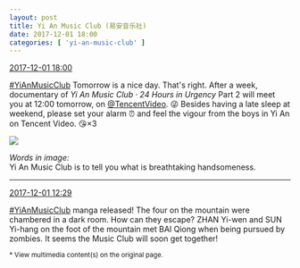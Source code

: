 ```yaml
---
layout: post
title: Yi An Music Club (易安音乐社)
date: 2017-12-01 18:00
categories: [ 'yi-an-music-club' ]
---
```


<div class="weibo-info">
  <a href="https://weibo.com/6094546964/FxExMtrKR">2017-12-01 18:00</a>
</div>

[#YiAnMusicClub](https://weibo.com/p/100808beae2e3e05b17b64f63ebedca39f19b2/super_index) Tomorrow is a nice day. That's right. After a week, documentary of *Yi An Music Club · 24 Hours in Urgency* Part 2 will meet you at 12:00 tomorrow, on [@TencentVideo](https://weibo.com/ilovevideo). :stuck_out_tongue_winking_eye: Besides having a late sleep at weekend, please set your alarm ⏰ and feel the vigour from the boys in Yi An on Tencent Video. :kissing_heart:×3

<!-- more -->

<a href="https://wx2.sinaimg.cn/mw690/006Es64Aly1fm1f4s9ghtj30qq0qon1i.jpg">
  <img class="weibo-pic-preview" src="http://wx2.sinaimg.cn/orj360/006Es64Aly1fm1f4s9ghtj30qq0qon1i.jpg" />
</a>

*Words in image:*  
Yi An Music Club is to tell you what is breathtaking handsomeness.

---

<div class="weibo-info">
  <a href="https://weibo.com/6094546964/FxCnmrk9l">2017-12-01 12:29</a>
</div>

[#YiAnMusicClub](https://weibo.com/p/100808beae2e3e05b17b64f63ebedca39f19b2/super_index) manga released! The four on the mountain were chambered in a dark room. How can they escape? ZHAN Yi-wen and SUN Yi-hang on the foot of the mountain met BAI Qiong when being pursued by zombies. It seems the Music Club will soon get together!

<small>* View multimedia content(s) on the original page.</small>
